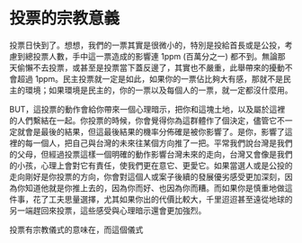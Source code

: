 # 投票的宗教意義

投票日快到了。想想，我們的一票其實是很微小的，特別是投給首長或是公投，考慮到總投票人數，手中這一票造成的影響連 1ppm (百萬分之一) 都不到。無論那天偷懶不去投票，或甚至是投票當下蓋反邊了，其實也不嚴重，此舉帶來的擾動不會超過 1ppm。民主投票就一定是如此，如果你的一票佔比夠大有感，那就不是民主的環境；如果環境是民主的，你的一票以及每個人的一票，就一定都沒什麼用。

BUT，這投票的動作會給你帶來一個心理暗示，把你和這塊土地，以及屬於這裡的人們繫結在一起。你投票的時候，你會覺得你為這群體作了個決定，儘管它不一定就會是最後的結果，但這最後結果的機率分佈確是被你影響了。是你，影響了這裡的每一個人，把自己與台灣的未來往某個方向推了一把。平常我們說台灣是我們的父母，但經過投票這樣一個明確的動作影響台灣未來的走向，台灣又會像是我們的小孩，心理上會對它有責任，使我們更在意它、更愛它。如果當選人或是公投的走向剛好是你投票的方向，你會對這個人或案子後續的發展優劣感受更加深刻，因為你知道他就是你推上去的，因為你而好、也因為你而糟。而如果你是慎重地做這件事，花了工夫思量選擇，尤其如果你出的代價比較大，千里迢迢甚至遠從地球的另一端趕回來投票，這些感受與心理暗示還會更加強烈。

投票有宗教儀式的意味在，而這個儀式